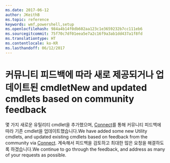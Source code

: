 ```yaml
---
ms.date: 2017-06-12
author: JKeithB
ms.topic: reference
keywords: wmf,powershell,setup
ms.openlocfilehash: 984a4b14f0db602aa123c1e3659232b7cc111eb6
ms.sourcegitcommit: 75f70c7df01eea5e7a2c16f9a3ab1dd437a1f8fd
ms.translationtype: HT
ms.contentlocale: ko-KR
ms.lasthandoff: 06/12/2017
---
```

# <a name="new-and-updated-cmdlets-based-on-community-feedback"></a><span data-ttu-id="2b8ff-102">커뮤니티 피드백에 따라 새로 제공되거나 업데이트된 cmdlet</span><span class="sxs-lookup"><span data-stu-id="2b8ff-102">New and updated cmdlets based on community feedback</span></span> 
<span data-ttu-id="2b8ff-103">몇 가지 새로운 유틸리티 cmdlet을 추가했으며, [Connect](https://connect.microsoft.com/powershell)를 통해 커뮤니티 피드백에 따라 기존 cmdlet을 업데이트했습니다.</span><span class="sxs-lookup"><span data-stu-id="2b8ff-103">We have added some new Utility cmdlets, and updated existing cmdlets based on feedback from the community via [Connect](https://connect.microsoft.com/powershell).</span></span> <span data-ttu-id="2b8ff-104">계속해서 피드백을 검토하고 최대한 많은 요청을 해결하도록 하겠습니다.</span><span class="sxs-lookup"><span data-stu-id="2b8ff-104">We continue to go through the feedback, and address as many of your requests as possible.</span></span>

